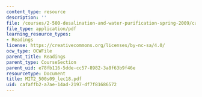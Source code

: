 ```yaml
---
content_type: resource
description: ''
file: /courses/2-500-desalination-and-water-purification-spring-2009/cafaffb2a7ae14ad2197df7f81686572_MIT2_500s09_lec18.pdf
file_type: application/pdf
learning_resource_types:
- Readings
license: https://creativecommons.org/licenses/by-nc-sa/4.0/
ocw_type: OCWFile
parent_title: Readings
parent_type: CourseSection
parent_uid: e78fb116-5dde-cc57-8982-3a8f63b9f46e
resourcetype: Document
title: MIT2_500s09_lec18.pdf
uid: cafaffb2-a7ae-14ad-2197-df7f81686572
---
```

